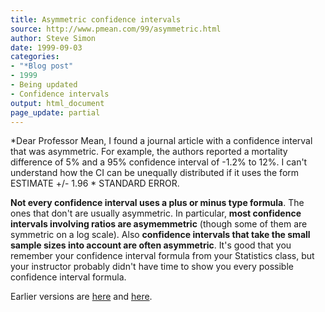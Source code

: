 ```yaml
---
title: Asymmetric confidence intervals
source: http://www.pmean.com/99/asymmetric.html
author: Steve Simon
date: 1999-09-03
categories:
- "*Blog post"
- 1999
- Being updated
- Confidence intervals
output: html_document
page_update: partial
---
```


*Dear Professor Mean, I found a journal article with a confidence interval that was asymmetric. For example, the authors reported a mortality difference of 5% and a 95% confidence interval of -1.2% to 12%. I can't understand how the CI can be unequally distributed if it uses the form ESTIMATE +/- 1.96 * STANDARD ERROR.

<!---More--->

**Not every confidence interval uses a plus or minus type formula**. The ones that don't are usually asymmetric. In particular, **most confidence intervals involving ratios are asymemmetric** (though some of them are symmetric on a log scale). Also **confidence intervals that take the small sample sizes into account are often asymmetric**. It's good that you remember your confidence interval formula from your Statistics class, but your instructor probably didn't have time to show you every possible confidence interval formula.

Earlier versions are [here][sim1] and [here][sim2].
 
[sim1]: http://www.pmean.com/99/asymmetric.html
[sim2]: http://new.pmean.com/asymmetric-confidence-intervals/
 
